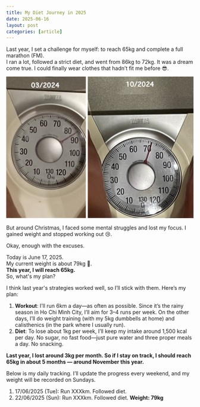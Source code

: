 ```yaml
---
title: My Diet Journey in 2025
date: 2025-06-16
layout: post
categories: [article]
---
```


Last year, I set a challenge for myself: to reach 65kg and complete a full marathon (FM).  
I ran a lot, followed a strict diet, and went from 86kg to 72kg. It was a dream come true. I could finally wear clothes that hadn’t fit me before 😎.  

![My Weight Progress in 2024](/assets/images/my-weight-progress-2024.png)

But around Christmas, I faced some mental struggles and lost my focus. I gained weight and stopped working out 😢.  

Okay, enough with the excuses.  

Today is June 17, 2025.  
My current weight is about 79kg 🐖.  
**This year, I will reach 65kg.**  
So, what's my plan?  

I think last year's strategies worked well, so I’ll stick with them.
Here’s my plan:
1. **Workout**:
I’ll run 6km a day—as often as possible. Since it’s the rainy season in Ho Chi Minh City, I’ll aim for 3–4 runs per week. On the other days, I’ll do weight training (with my 5kg dumbbells at home) and calisthenics (in the park where I usually run).
2. **Diet**:
To lose about 1kg per week, I’ll keep my intake around 1,500 kcal per day. No sugar, no fast food—just pure water and three proper meals a day. No snacking.

**Last year, I lost around 3kg per month. So if I stay on track, I should reach 65kg in about 5 months — around November this year.**

Below is my daily tracking. I’ll update the progress every weekend, and my weight will be recorded on Sundays.
1. 17/06/2025 (Tue): Run XXXkm. Followed diet.
2. 22/06/2025 (Sun): Run XXXkm. Followed diet. **Weight: 79kg**
